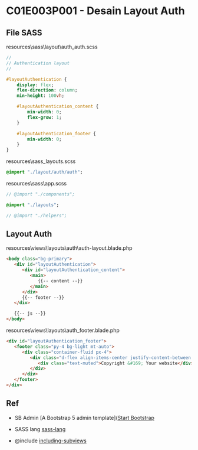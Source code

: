 # C01E003P001 - Desain Layout Auth

## File SASS

resources\sass\layout\auth\_auth.scss

```sass
//
// Authentication layout
//

#layoutAuthentication {
    display: flex;
    flex-direction: column;
    min-height: 100vh;

    #layoutAuthentication_content {
        min-width: 0;
        flex-grow: 1;
    }

    #layoutAuthentication_footer {
        min-width: 0;
    }
}

```

resources\sass\_layouts.scss

```sass
@import "./layout/auth/auth";
```

resources\sass\app.scss

```sass
// @import "./components";

@import "./layouts";

// @import "./helpers";
```

## Layout Auth

resources\views\layouts\auth\auth-layout.blade.php

```html
<body class="bg-primary">
   <div id="layoutAuthentication">
      <div id="layoutAuthentication_content">
         <main>
            {{-- content --}}
         </main>
      </div>
      {{-- footer --}}
   </div>

   {{-- js --}}
</body>
```

resources\views\layouts\auth\_footer.blade.php

```html
<div id="layoutAuthentication_footer">
   <footer class="py-4 bg-light mt-auto">
      <div class="container-fluid px-4">
         <div class="d-flex align-items-center justify-content-between small">
            <div class="text-muted">Copyright &#169; Your website</div>
         </div>
      </div>
   </footer>
</div>
```

## Ref

- SB Admin [A Bootstrap 5 admin template]([Start Bootstrap](https://startbootstrap.com/template/sb-admin#google_vignette)

- SASS lang [sass-lang](https://sass-lang.com/)

- @include [including-subviews](https://laravel.com/docs/11.x/blade#including-subviews)
